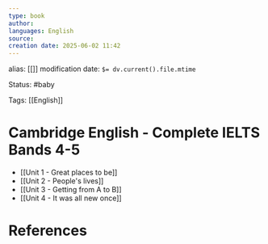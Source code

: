 ```yaml
---
type: book
author: 
languages: English
source: 
creation date: 2025-06-02 11:42
---
```

alias: [[]]
modification date: `$= dv.current().file.mtime`

Status: #baby 

Tags: [[English]]

# Cambridge English - Complete IELTS Bands 4-5
- [[Unit 1 - Great places to be]]
- [[Unit 2 - People's lives]]
- [[Unit 3 - Getting from A to B]]
- [[Unit 4 - It was all new once]]
















# References